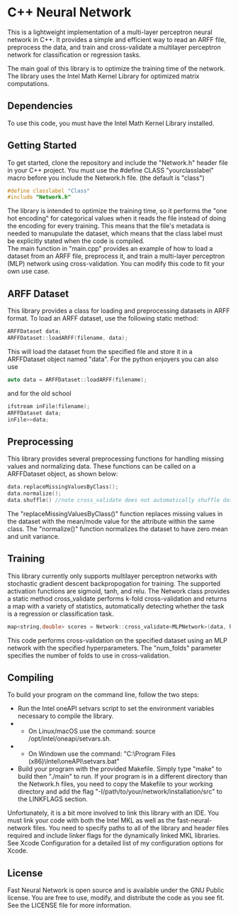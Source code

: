 # C++ Neural Network

This is a lightweight implementation of a multi-layer perceptron neural network in C++. It provides a simple and efficient way to read an ARFF file, preprocess the data, and train and cross-validate a multilayer perceptron network for classification or regression tasks.

The main goal of this library is to optimize the training time of the network. The library uses the Intel Math Kernel Library for optimized matrix computations.

## Dependencies

To use this code, you must have the Intel Math Kernel Library installed. 



## Getting Started

To get started, clone the repository and include the "Network.h" header file in your C++ project.
You must use the #define CLASS "yourclasslabel" macro before you include the Network.h file. (the default is "class")  

```cpp
#define classlabel "Class"
#include "Network.h"
```
The library is intended to optimize the training time, so it performs the "one hot encoding" for categorical values when it reads the file instead of doing the encoding for every training. This means that the file's metadata is needed to manupulate the dataset, which means that the class label must be explicitly stated when the code is compiled.  
The main function in "main.cpp" provides an example of how to load a dataset from an ARFF file, preprocess it, and train a multi-layer perceptron (MLP) network using cross-validation. You can modify this code to fit your own use case.


## ARFF Dataset

This library provides a class for loading and preprocessing datasets in ARFF format. To load an ARFF dataset, use the following static method:
```cpp
ARFFDataset data;
ARFFDataset::loadARFF(filename, data);
```

This will load the dataset from the specified file and store it in a ARFFDataset object named "data".
For the python enjoyers you can also use
```cpp
auto data = ARFFDataset::loadARFF(filename);
```

and for the old school

```cpp
ifstream inFile(filename);
ARFFDataset data;
inFile>>data;
```
## Preprocessing

This library provides several preprocessing functions for handling missing values and normalizing data. These functions can be called on a ARFFDataset object, as shown below:

```cpp
data.replaceMissingValuesByClass();
data.normalize();
data.shuffle() //note cross_validate does not automatically shuffle data
```
The "replaceMissingValuesByClass()" function replaces missing values in the dataset with the mean/mode value for the attribute within the same class. The "normalize()" function normalizes the dataset to have zero mean and unit variance.

## Training

This library currently only supports multilayer perceptron networks with stochastic gradient descent backpropogation for training. The supported activation functions are sigmoid, tanh, and relu. The Network class provides a static method cross_validate performs k-fold cross-validation and returns a map with a variety of statistics, automatically detecting whether the task is a regression or classification task.

```cpp
map<string,double> scores = Network::cross_validate<MLPNetwork>(data, hidden_layer_sizes, num_epochs, learningrate, num_folds, activation);
```
This code performs cross-validation on the specified dataset using an MLP network with the specified hyperparameters. The "num_folds" parameter specifies the number of folds to use in cross-validation.

## Compiling
To build your program on the command line, follow the two steps:  
- Run the Intel oneAPI setvars script to set the environment variables necessary to compile the library.  
- - On Linux/macOS use the command: source /opt/intel/oneapi/setvars.sh. 
- - On Windown use the command: "C:\Program Files (x86)\Intel\oneAPI\setvars.bat"  
- Build your program with the provided Makefile. Simply type "make" to build then "./main" to run. 
If your program is in a different directory than the Network.h files, you need to copy the Makefile to your working directory and add the flag "-I/path/to/your/network/installation/src" to the LINKFLAGS section.
  
Unfortunately, it is a bit more involved to link this library with an IDE. You must link your code with both the Intel MKL as well as the fast-neural-network files. You need to specify paths to all of the library and header files required and include linker flags for the dynamically linked MKL libraries. See Xcode Configuration for a detailed list of my configuration options for Xcode.

## License

Fast Neural Network is open source and is available under the GNU Public license. You are free to use, modify, and distribute the code as you see fit. See the LICENSE file for more information.
